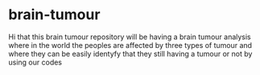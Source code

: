 # brain-tumour
Hi that this brain tumour repository will be having a brain tumour analysis where in the world the peoples are affected by three types of tumour and where they can be easily identyfy that they still having a tumour or not by using our codes
